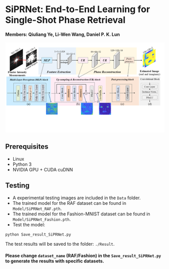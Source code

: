 # SiPRNet: End-to-End Learning for Single-Shot Phase Retrieval
#### Members: Qiuliang Ye, Li-Wen Wang, Daniel P. K. Lun

![](Figures/Fig_Network_Structure.png)


## Prerequisites
- Linux
- Python 3
- NVIDIA GPU  + CUDA cuDNN

## Testing
- A experimental testing images are included in the `Data` folder.
- The trained model for the RAF dataset can be found in `Model/SiPRNet_RAF.pth`.
- The trained model for the Fashion-MNIST dataset can be found in `Model/SiPRNet_Fashion.pth`.
- Test the model:
```bash
python Save_result_SiPRNet.py
```
The test results will be saved to the folder: `./Result`.

#### Please change `dataset_name` (RAF/Fashion) in the `Save_result_SiPRNet.py` to generate the results with specific datasets.


